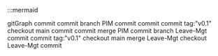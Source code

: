 :::mermaid

gitGraph
    commit
    commit
    branch PIM
    commit
    commit
    commit tag:"v0.1"
    checkout main
    commit
    commit
    merge PIM
    commit
    branch Leave-Mgt
    commit
    commit tag:"v0.1"
    checkout main
    merge Leave-Mgt
    checkout Leave-Mgt
    commit


